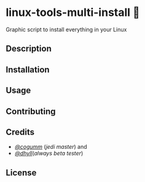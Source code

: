 # linux-tools-multi-install :penguin:
Graphic script to install everything in your Linux

## Description

## Installation

## Usage

## Contributing

## Credits

* [*@cogumm*](https://github.com/cogumm) (*jedi master*) and 
* [*@dhyll*](https://github.com/dhyll)(*always beta tester*)

## License



